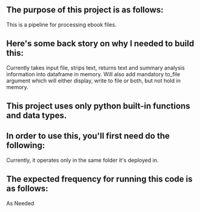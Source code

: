 ## The purpose of this project is as follows:
This is a pipeline for processing ebook files. 
## Here's some back story on why I needed to build this:
Currently takes input file, strips text, returns text and summary analysis information into dataframe in memory. Will also add mandatory to_file argument which will either display, write to file or both, but not hold in memory. 
## This project uses only python built-in functions and data types.

## In order to use this, you'll first need do the following:
Currently, it operates only in the same folder it's deployed in. 
## The expected frequency for running this code is as follows:
As Needed